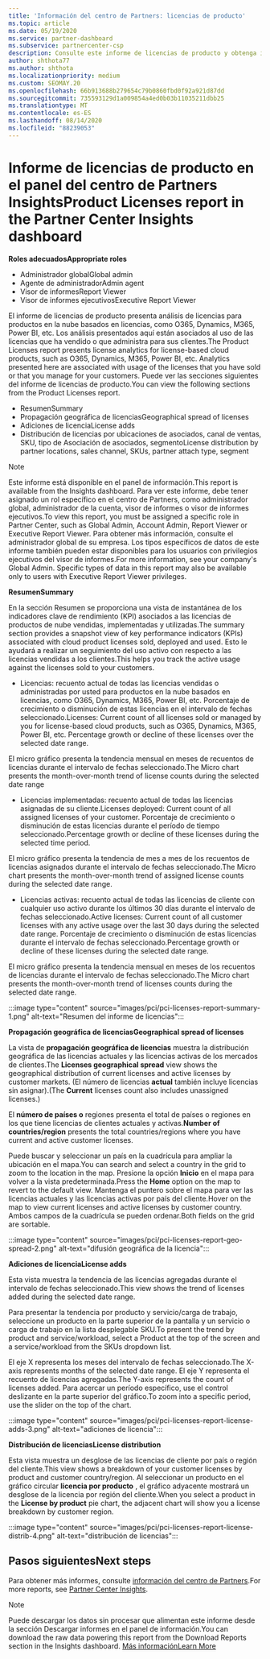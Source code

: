```yaml
---
title: 'Información del centro de Partners: licencias de producto'
ms.topic: article
ms.date: 05/19/2020
ms.service: partner-dashboard
ms.subservice: partnercenter-csp
description: Consulte este informe de licencias de producto y obtenga información sobre cómo mejorar con los productos en la nube basados en licencia que vende o administra para sus clientes.
author: shthota77
ms.author: shthota
ms.localizationpriority: medium
ms.custom: SEOMAY.20
ms.openlocfilehash: 66b913688b279654c79b0860fbd0f92a921d87dd
ms.sourcegitcommit: 735593129d1a009854a4ed0b03b11035211dbb25
ms.translationtype: MT
ms.contentlocale: es-ES
ms.lasthandoff: 08/14/2020
ms.locfileid: "88239053"
---
```

# <a name="product-licenses-report-in-the-partner-center-insights-dashboard"></a><span data-ttu-id="98106-103">Informe de licencias de producto en el panel del centro de Partners Insights</span><span class="sxs-lookup"><span data-stu-id="98106-103">Product Licenses report in the Partner Center Insights dashboard</span></span>

<span data-ttu-id="98106-104">**Roles adecuados**</span><span class="sxs-lookup"><span data-stu-id="98106-104">**Appropriate roles**</span></span>
- <span data-ttu-id="98106-105">Administrador global</span><span class="sxs-lookup"><span data-stu-id="98106-105">Global admin</span></span>
- <span data-ttu-id="98106-106">Agente de administrador</span><span class="sxs-lookup"><span data-stu-id="98106-106">Admin agent</span></span>
- <span data-ttu-id="98106-107">Visor de informes</span><span class="sxs-lookup"><span data-stu-id="98106-107">Report Viewer</span></span>
- <span data-ttu-id="98106-108">Visor de informes ejecutivos</span><span class="sxs-lookup"><span data-stu-id="98106-108">Executive Report Viewer</span></span>

<span data-ttu-id="98106-109">El informe de licencias de producto presenta análisis de licencias para productos en la nube basados en licencias, como O365, Dynamics, M365, Power BI, etc. Los análisis presentados aquí están asociados al uso de las licencias que ha vendido o que administra para sus clientes.</span><span class="sxs-lookup"><span data-stu-id="98106-109">The Product Licenses report presents license analytics for license-based cloud products, such as O365, Dynamics, M365, Power BI, etc. Analytics presented here are associated with usage of the licenses that you have sold or that you manage for your customers.</span></span> <span data-ttu-id="98106-110">Puede ver las secciones siguientes del informe de licencias de producto.</span><span class="sxs-lookup"><span data-stu-id="98106-110">You can view the following sections from the Product Licenses report.</span></span>

- <span data-ttu-id="98106-111">Resumen</span><span class="sxs-lookup"><span data-stu-id="98106-111">Summary</span></span>
- <span data-ttu-id="98106-112">Propagación geográfica de licencias</span><span class="sxs-lookup"><span data-stu-id="98106-112">Geographical spread of licenses</span></span>
- <span data-ttu-id="98106-113">Adiciones de licencia</span><span class="sxs-lookup"><span data-stu-id="98106-113">License adds</span></span>
- <span data-ttu-id="98106-114">Distribución de licencias por ubicaciones de asociados, canal de ventas, SKU, tipo de Asociación de asociados, segmento</span><span class="sxs-lookup"><span data-stu-id="98106-114">License distribution by partner locations, sales channel, SKUs, partner attach type, segment</span></span>

 > [!NOTE]
 > <span data-ttu-id="98106-115">Este informe está disponible en el panel de información.</span><span class="sxs-lookup"><span data-stu-id="98106-115">This report is available from the Insights dashboard.</span></span> <span data-ttu-id="98106-116">Para ver este informe, debe tener asignado un rol específico en el centro de Partners, como administrador global, administrador de la cuenta, visor de informes o visor de informes ejecutivos.</span><span class="sxs-lookup"><span data-stu-id="98106-116">To view this report, you must be assigned a specific role in Partner Center, such as Global Admin, Account Admin, Report Viewer or Executive Report Viewer.</span></span> <span data-ttu-id="98106-117">Para obtener más información, consulte el administrador global de su empresa. Los tipos específicos de datos de este informe también pueden estar disponibles para los usuarios con privilegios ejecutivos del visor de informes.</span><span class="sxs-lookup"><span data-stu-id="98106-117">For more information, see your company's Global Admin. Specific types of data in this report may also be available only to users with Executive Report Viewer privileges.</span></span>

<span data-ttu-id="98106-118">**Resumen**</span><span class="sxs-lookup"><span data-stu-id="98106-118">**Summary**</span></span>

<span data-ttu-id="98106-119">En la sección Resumen se proporciona una vista de instantánea de los indicadores clave de rendimiento (KPI) asociados a las licencias de productos de nube vendidas, implementadas y utilizadas.</span><span class="sxs-lookup"><span data-stu-id="98106-119">The summary section provides a snapshot view of key performance indicators (KPIs) associated with cloud product licenses sold, deployed and used.</span></span> <span data-ttu-id="98106-120">Esto le ayudará a realizar un seguimiento del uso activo con respecto a las licencias vendidas a los clientes.</span><span class="sxs-lookup"><span data-stu-id="98106-120">This helps you track the active usage against the licenses sold to your customers.</span></span>

- <span data-ttu-id="98106-121">Licencias: recuento actual de todas las licencias vendidas o administradas por usted para productos en la nube basados en licencias, como O365, Dynamics, M365, Power BI, etc. Porcentaje de crecimiento o disminución de estas licencias en el intervalo de fechas seleccionado.</span><span class="sxs-lookup"><span data-stu-id="98106-121">Licenses: Current count of all licenses sold or managed by you for license-based cloud products, such as O365, Dynamics, M365, Power BI, etc. Percentage growth or decline of these licenses over the selected date range.</span></span>

<span data-ttu-id="98106-122">El micro gráfico presenta la tendencia mensual en meses de recuentos de licencias durante el intervalo de fechas seleccionado.</span><span class="sxs-lookup"><span data-stu-id="98106-122">The Micro chart presents the month-over-month trend of license counts during the selected date range</span></span>

- <span data-ttu-id="98106-123">Licencias implementadas: recuento actual de todas las licencias asignadas de su cliente.</span><span class="sxs-lookup"><span data-stu-id="98106-123">Licenses deployed: Current count of all assigned licenses of your customer.</span></span>
<span data-ttu-id="98106-124">Porcentaje de crecimiento o disminución de estas licencias durante el período de tiempo seleccionado.</span><span class="sxs-lookup"><span data-stu-id="98106-124">Percentage growth or decline of these licenses during the selected time period.</span></span>

<span data-ttu-id="98106-125">El micro gráfico presenta la tendencia de mes a mes de los recuentos de licencias asignados durante el intervalo de fechas seleccionado.</span><span class="sxs-lookup"><span data-stu-id="98106-125">The Micro chart presents the month-over-month trend of assigned license counts during the selected date range.</span></span>

- <span data-ttu-id="98106-126">Licencias activas: recuento actual de todas las licencias de cliente con cualquier uso activo durante los últimos 30 días durante el intervalo de fechas seleccionado.</span><span class="sxs-lookup"><span data-stu-id="98106-126">Active licenses: Current count of all customer licenses with any active usage over the last 30 days during the selected date range.</span></span>
<span data-ttu-id="98106-127">Porcentaje de crecimiento o disminución de estas licencias durante el intervalo de fechas seleccionado.</span><span class="sxs-lookup"><span data-stu-id="98106-127">Percentage growth or decline of these licenses during the selected date range.</span></span>

<span data-ttu-id="98106-128">El micro gráfico presenta la tendencia mensual en meses de los recuentos de licencias durante el intervalo de fechas seleccionado.</span><span class="sxs-lookup"><span data-stu-id="98106-128">The Micro chart presents the month-over-month trend of licenses counts during the selected date range.</span></span>

:::image type="content" source="images/pci/pci-licenses-report-summary-1.png" alt-text="Resumen del informe de licencias":::

<span data-ttu-id="98106-130">**Propagación geográfica de licencias**</span><span class="sxs-lookup"><span data-stu-id="98106-130">**Geographical spread of licenses**</span></span>

<span data-ttu-id="98106-131">La vista de **propagación geográfica de licencias** muestra la distribución geográfica de las licencias actuales y las licencias activas de los mercados de clientes.</span><span class="sxs-lookup"><span data-stu-id="98106-131">The **Licenses geographical spread** view shows the geographical distribution of current licenses and active licenses by customer markets.</span></span> <span data-ttu-id="98106-132">(El número de licencias **actual** también incluye licencias sin asignar).</span><span class="sxs-lookup"><span data-stu-id="98106-132">(The **Current** licenses count also includes unassigned licenses.)</span></span>

<span data-ttu-id="98106-133">El **número de países o** regiones presenta el total de países o regiones en los que tiene licencias de clientes actuales y activas.</span><span class="sxs-lookup"><span data-stu-id="98106-133">**Number of countries/region** presents the total countries/regions where you have current and active customer licenses.</span></span>

<span data-ttu-id="98106-134">Puede buscar y seleccionar un país en la cuadrícula para ampliar la ubicación en el mapa.</span><span class="sxs-lookup"><span data-stu-id="98106-134">You can search and select a country in the grid to zoom to the location in the map.</span></span> <span data-ttu-id="98106-135">Presione la opción **Inicio** en el mapa para volver a la vista predeterminada.</span><span class="sxs-lookup"><span data-stu-id="98106-135">Press the **Home** option on the map to revert to the default view.</span></span> <span data-ttu-id="98106-136">Mantenga el puntero sobre el mapa para ver las licencias actuales y las licencias activas por país del cliente.</span><span class="sxs-lookup"><span data-stu-id="98106-136">Hover on the map to view current licenses and active licenses by customer country.</span></span> <span data-ttu-id="98106-137">Ambos campos de la cuadrícula se pueden ordenar.</span><span class="sxs-lookup"><span data-stu-id="98106-137">Both fields on the grid are sortable.</span></span>

:::image type="content" source="images/pci/pci-licenses-report-geo-spread-2.png" alt-text="difusión geográfica de la licencia":::

<span data-ttu-id="98106-139">**Adiciones de licencia**</span><span class="sxs-lookup"><span data-stu-id="98106-139">**License adds**</span></span>

<span data-ttu-id="98106-140">Esta vista muestra la tendencia de las licencias agregadas durante el intervalo de fechas seleccionado.</span><span class="sxs-lookup"><span data-stu-id="98106-140">This view shows the trend of licenses added during the selected date range.</span></span> 

<span data-ttu-id="98106-141">Para presentar la tendencia por producto y servicio/carga de trabajo, seleccione un producto en la parte superior de la pantalla y un servicio o carga de trabajo en la lista desplegable SKU.</span><span class="sxs-lookup"><span data-stu-id="98106-141">To present the trend by product and service/workload, select a Product at the top of the screen and a service/workload from the SKUs dropdown list.</span></span>

<span data-ttu-id="98106-142">El eje X representa los meses del intervalo de fechas seleccionado.</span><span class="sxs-lookup"><span data-stu-id="98106-142">The X-axis represents months of the selected date range.</span></span> <span data-ttu-id="98106-143">El eje Y representa el recuento de licencias agregadas.</span><span class="sxs-lookup"><span data-stu-id="98106-143">The Y-axis represents the count of licenses added.</span></span> <span data-ttu-id="98106-144">Para acercar un período específico, use el control deslizante en la parte superior del gráfico.</span><span class="sxs-lookup"><span data-stu-id="98106-144">To zoom into a specific period, use the slider on the top of the chart.</span></span>

:::image type="content" source="images/pci/pci-licenses-report-license-adds-3.png" alt-text="adiciones de licencia":::

<span data-ttu-id="98106-146">**Distribución de licencias**</span><span class="sxs-lookup"><span data-stu-id="98106-146">**License distribution**</span></span>

<span data-ttu-id="98106-147">Esta vista muestra un desglose de las licencias de cliente por país o región del cliente.</span><span class="sxs-lookup"><span data-stu-id="98106-147">This view shows a breakdown of your customer licenses by product and customer country/region.</span></span> <span data-ttu-id="98106-148">Al seleccionar un producto en el gráfico circular **licencia por producto** , el gráfico adyacente mostrará un desglose de la licencia por región del cliente.</span><span class="sxs-lookup"><span data-stu-id="98106-148">When you select a product in the **License by product** pie chart, the adjacent chart will show you a license breakdown by customer region.</span></span>

:::image type="content" source="images/pci/pci-licenses-report-license-distrib-4.png" alt-text="distribución de licencias":::

## <a name="next-steps"></a><span data-ttu-id="98106-150">Pasos siguientes</span><span class="sxs-lookup"><span data-stu-id="98106-150">Next steps</span></span>

<span data-ttu-id="98106-151">Para obtener más informes, consulte [información del centro de Partners](partner-center-insights.md).</span><span class="sxs-lookup"><span data-stu-id="98106-151">For more reports, see [Partner Center Insights](partner-center-insights.md).</span></span>

>[!NOTE] 
> <span data-ttu-id="98106-152">Puede descargar los datos sin procesar que alimentan este informe desde la sección Descargar informes en el panel de información.</span><span class="sxs-lookup"><span data-stu-id="98106-152">You can download the raw data powering this report from the Download Reports section in the Insights dashboard.</span></span> [<span data-ttu-id="98106-153">Más información</span><span class="sxs-lookup"><span data-stu-id="98106-153">Learn More</span></span>](pci-download-reports.md)

